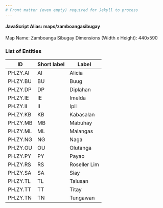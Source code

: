 ```yaml
---
# Front matter (even empty) required for Jekyll to process
---
```


#### JavaScript Alias: maps/zamboangasibugay

Map Name: Zamboanga Sibugay
Dimensions (Width x Height): 440x590

### List of Entities

ID | Short label | Label
---|---|---|
PH.ZY.AI|AI|Alicia
PH.ZY.BU|BU|Buug
PH.ZY.DP|DP|Diplahan
PH.ZY.IE|IE|Imelda
PH.ZY.II|II|Ipil
PH.ZY.KB|KB|Kabasalan
PH.ZY.MB|MB|Mabuhay
PH.ZY.ML|ML|Malangas
PH.ZY.NG|NG|Naga
PH.ZY.OU|OU|Olutanga
PH.ZY.PY|PY|Payao
PH.ZY.RS|RS|Roseller Lim
PH.ZY.SA|SA|Siay
PH.ZY.TL|TL|Talusan
PH.ZY.TT|TT|Titay
PH.ZY.TN|TN|Tungawan